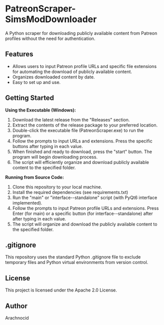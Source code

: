 # PatreonScraper-SimsModDownloader
A Python scraper for downloading publicly available content from Patreon profiles without the need for authentication.

## Features
- Allows users to input Patreon profile URLs and specific file extensions for automating the download of publicly available content.
- Organizes downloaded content by date.
- Easy to set up and use.

## Getting Started
**Using the Executable (Windows):**
1. Download the latest release from the "Releases" section.
2. Extract the contents of the release package to your preferred location.
3. Double-click the executable file (PatreonScraper.exe) to run the program.
4. Follow the prompts to input URLs and extensions. Press the specific buttons after typing in each value.
5. When finished and ready to download, press the "start" button. The program will begin downloading process.
6. The script will efficiently organize and download publicly available content to the specified folder.

**Running from Source Code:**
1. Clone this repository to your local machine.
2. Install the required dependencies (see requirements.txt)
4. Run the "main" or "interface--standalone" script (with PyQt6 interface implemented).
5. Follow the prompts to input Patreon profile URLs and extensions. Press Enter (for main) or a specific button (for interface--standalone) after after typing in each value.
7. The script will organize and download the publicly available content to the specified folder.

## .gitignore
This repository uses the standard Python .gitignore file to exclude temporary files and Python virtual environments from version control.

## License
This project is licensed under the Apache 2.0 License.

## Author
Arachnocid
